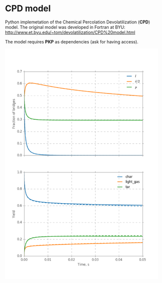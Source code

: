 # CPD model

Python implemetation of the Chemical Percolation Devolatilization (**CPD**) model.
The original model was developed in Fortran at BYU: http://www.et.byu.edu/~tom/devolatilization/CPD%20model.html

The model requires **PKP** as dependencies (ask for having access).

![Comparison between original CPD (dashed lines) and new implementation (solid lines)](./cpd.png)
